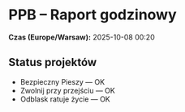 # PPB – Raport godzinowy
**Czas (Europe/Warsaw):** 2025-10-08 00:20

## Status projektów
- Bezpieczny Pieszy — OK
- Zwolnij przy przejściu — OK
- Odblask ratuje życie — OK

